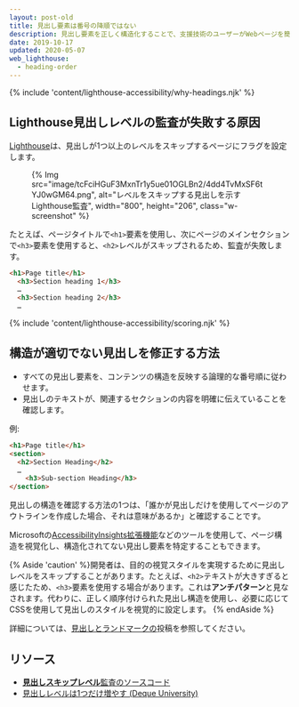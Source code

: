 ```yaml
---
layout: post-old
title: 見出し要素は番号の降順ではない
description: 見出し要素を正しく構造化することで、支援技術のユーザーがWebページを簡単に操作できるようにする方法について説明します。
date: 2019-10-17
updated: 2020-05-07
web_lighthouse:
  - heading-order
---
```


{% include 'content/lighthouse-accessibility/why-headings.njk' %}

## Lighthouse見出しレベルの監査が失敗する原因

[Lighthouse](https://developers.google.com/web/tools/lighthouse/)は、見出しが1つ以上のレベルをスキップするページにフラグを設定します。

<figure class="w-figure">{% Img src="image/tcFciHGuF3MxnTr1y5ue01OGLBn2/4dd4TvMxSF6tYJ0wGM64.png", alt="レベルをスキップする見出しを示すLighthouse監査", width="800", height="206", class="w-screenshot" %}</figure>

たとえば、ページタイトルで`<h1>`要素を使用し、次にページのメインセクションで`<h3>`要素を使用すると、`<h2>`レベルがスキップされるため、監査が失敗します。

```html
<h1>Page title</h1>
  <h3>Section heading 1</h3>
  …
  <h3>Section heading 2</h3>
  …
```

{% include 'content/lighthouse-accessibility/scoring.njk' %}

## 構造が適切でない見出しを修正する方法

- すべての見出し要素を、コンテンツの構造を反映する論理的な番号順に従わせます。
- 見出しのテキストが、関連するセクションの内容を明確に伝えていることを確認します。

例:

```html
<h1>Page title</h1>
<section>
  <h2>Section Heading</h2>
  …
    <h3>Sub-section Heading</h3>
</section>
```

見出しの構造を確認する方法の1つは、「誰かが見出しだけを使用してページのアウトラインを作成した場合、それは意味があるか」と確認することです。

Microsoftの<a href="https://accessibilityinsights.io/" rel="noopener">AccessibilityInsights拡張機能</a>などのツールを使用して、ページ構造を視覚化し、構造化されてない見出し要素を特定することもできます。

{% Aside 'caution' %}開発者は、目的の視覚スタイルを実現するために見出しレベルをスキップすることがあります。たとえば、`<h2>`テキストが大きすぎると感じたため、`<h3>`要素を使用する場合があります。これは**アンチパターン**と見なされます。代わりに、正しく順序付けられた見出し構造を使用し、必要に応じてCSSを使用して見出しのスタイルを視覚的に設定します。 {% endAside %}

詳細については、[見出しとランドマークの](/headings-and-landmarks)投稿を参照してください。

## リソース

- <a href="https://github.com/GoogleChrome/lighthouse/blob/master/lighthouse-core/audits/accessibility/heading-order.js" rel="noopener"><strong>見出しスキップレベル</strong>監査のソースコード</a>
- <a href="https://dequeuniversity.com/rules/axe/3.3/heading-order" rel="noopener">見出しレベルは1つだけ増やす (Deque University)</a>
